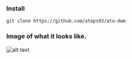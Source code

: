 ### Install
`git clone https://github.com/atops93/ato-dwm`

### Image of what it looks like.
![alt text](https://github.com/Atops93/ato-dwm/blob/main/goatedrice.png)
